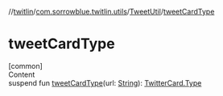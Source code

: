 //[twitlin](../../index.md)/[com.sorrowblue.twitlin.utils](../index.md)/[TweetUtil](index.md)/[tweetCardType](tweet-card-type.md)



# tweetCardType  
[common]  
Content  
suspend fun [tweetCardType](tweet-card-type.md)(url: [String](https://kotlinlang.org/api/latest/jvm/stdlib/kotlin/-string/index.html)): [TwitterCard.Type](../../com.sorrowblue.twitlin.objects/-twitter-card/-type/index.md)  



